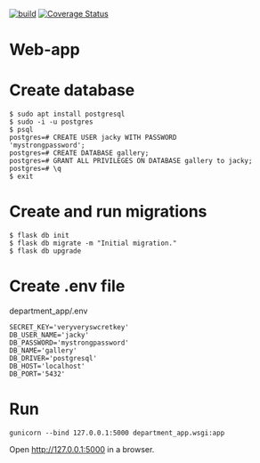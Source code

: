 [![build](https://github.com/awilliamson1889/web-app/actions/workflows/build.yml/badge.svg)](https://github.com/awilliamson1889/web-app/actions/workflows/build.yml)
[![Coverage Status](https://coveralls.io/repos/github/awilliamson1889/web-app/badge.svg?branch=create-db)](https://coveralls.io/github/awilliamson1889/web-app?branch=create-db)

# Web-app

# Create database
```{bash}
$ sudo apt install postgresql
$ sudo -i -u postgres
$ psql
postgres=# CREATE USER jacky WITH PASSWORD 
'mystrongpassword';
postgres=# CREATE DATABASE gallery;
postgres=# GRANT ALL PRIVILEGES ON DATABASE gallery to jacky;
postgres=# \q
$ exit
```

# Create and run migrations


```{bash}
$ flask db init
$ flask db migrate -m "Initial migration."
$ flask db upgrade
```
# Create .env file
department_app/.env
```{bash}
SECRET_KEY='veryveryswcretkey'
DB_USER_NAME='jacky'
DB_PASSWORD='mystrongpassword'
DB_NAME='gallery'
DB_DRIVER='postgresql'
DB_HOST='localhost'
DB_PORT='5432'
```

# Run

```{bash}
gunicorn --bind 127.0.0.1:5000 department_app.wsgi:app
```

Open http://127.0.0.1:5000 in a browser.

